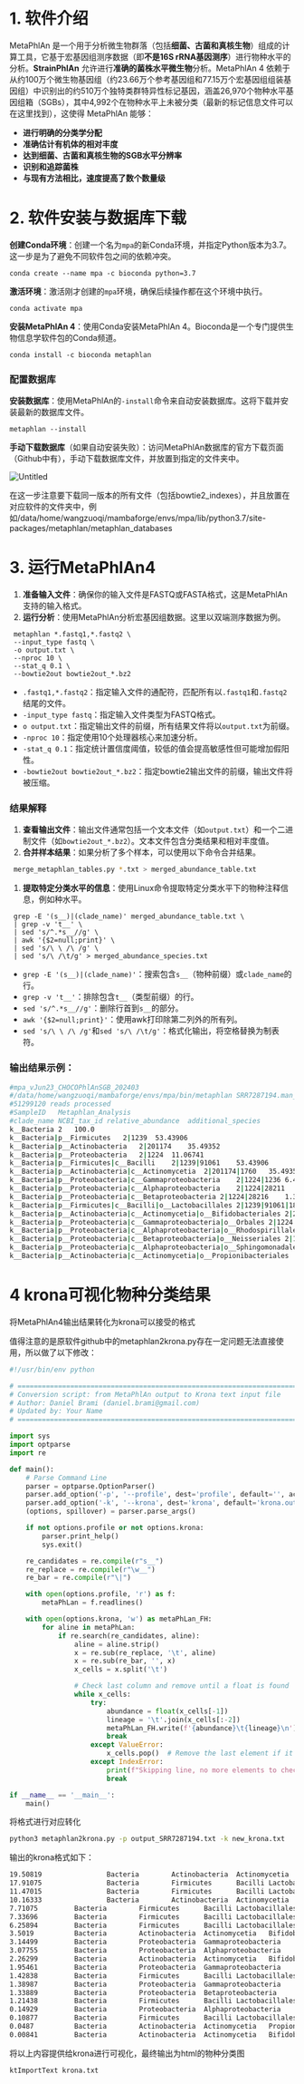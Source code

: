 

# 1. 软件介绍

MetaPhlAn 是一个用于分析微生物群落（包括**细菌、古菌和真核生物**）组成的计算工具，它基于宏基因组测序数据（即**不是16S rRNA基因测序**）进行物种水平的分析。**StrainPhlAn** 允许进行**准确的菌株水平微生物**分析。MetaPhlAn 4 依赖于从约100万个微生物基因组（约23.66万个参考基因组和77.15万个宏基因组组装基因组）中识别出的约510万个独特类群特异性标记基因，涵盖26,970个物种水平基因组箱（SGBs），其中4,992个在物种水平上未被分类（最新的标记信息文件可以在这里找到），这使得 MetaPhlAn 能够：

- **进行明确的分类学分配**
- **准确估计有机体的相对丰度**
- **达到细菌、古菌和真核生物的SGB水平分辨率**
- **识别和追踪菌株**
- **与现有方法相比，速度提高了数个数量级**

# 2. 软件安装与数据库下载

**创建Conda环境**：创建一个名为`mpa`的新Conda环境，并指定Python版本为3.7。这一步是为了避免不同软件包之间的依赖冲突。

```
conda create --name mpa -c bioconda python=3.7
```

**激活环境**：激活刚才创建的`mpa`环境，确保后续操作都在这个环境中执行。

```
conda activate mpa
```

**安装MetaPhlAn 4**：使用Conda安装MetaPhlAn 4。Bioconda是一个专门提供生物信息学软件包的Conda频道。

```
conda install -c bioconda metaphlan

```

### **配置数据库**

**安装数据库**：使用MetaPhlAn的`-install`命令来自动安装数据库。这将下载并安装最新的数据库文件。

```
metaphlan --install

```

**手动下载数据库**（如果自动安装失败）：访问MetaPhlAn数据库的官方下载页面（Github中有），手动下载数据库文件，并放置到指定的文件夹中。

![Untitled](https://prod-files-secure.s3.us-west-2.amazonaws.com/56d9757a-5444-4ed9-827c-5573f717615b/bfc043ac-7ee1-4a0d-a327-7f5155f9611d/Untitled.png)

在这一步注意要下载同一版本的所有文件（包括bowtie2_indexes），并且放置在对应软件的文件夹中，例如/data/home/wangzuoqi/mambaforge/envs/mpa/lib/python3.7/site-packages/metaphlan/metaphlan_databases

# 3. 运行MetaPhlAn4

1. **准备输入文件**：确保你的输入文件是FASTQ或FASTA格式，这是MetaPhlAn支持的输入格式。
2. **运行分析**：使用MetaPhlAn分析宏基因组数据。这里以双端测序数据为例。

```
 metaphlan *.fastq1,*.fastq2 \
 --input_type fastq \
 -o output.txt \
 --nproc 10 \
 --stat_q 0.1 \
 --bowtie2out bowtie2out_*.bz2
```

- `.fastq1,*.fastq2`：指定输入文件的通配符，匹配所有以`.fastq1`和`.fastq2`结尾的文件。
- `-input_type fastq`：指定输入文件类型为FASTQ格式。
- `o output.txt`：指定输出文件的前缀，所有结果文件将以`output.txt`为前缀。
- `-nproc 10`：指定使用10个处理器核心来加速分析。
- `-stat_q 0.1`：指定统计置信度阈值，较低的值会提高敏感性但可能增加假阳性。
- `-bowtie2out bowtie2out_*.bz2`：指定bowtie2输出文件的前缀，输出文件将被压缩。

### **结果解释**

1. **查看输出文件**：输出文件通常包括一个文本文件（如`output.txt`）和一个二进制文件（如`bowtie2out_*.bz2`）。文本文件包含分类结果和相对丰度值。
2. **合并样本结果**：如果分析了多个样本，可以使用以下命令合并结果。

```bash
 merge_metaphlan_tables.py *.txt > merged_abundance_table.txt
```

1. **提取特定分类水平的信息**：使用Linux命令提取特定分类水平下的物种注释信息，例如种水平。

```
 grep -E '(s__)|(clade_name)' merged_abundance_table.txt \
 | grep -v 't__' \
 | sed 's/^.*s__//g' \
 | awk '{$2=null;print}' \
 | sed 's/\ \ /\ /g' \
 | sed 's/\ /\t/g' > merged_abundance_species.txt

```

- `grep -E '(s__)|(clade_name)'`：搜索包含`s__`（物种前缀）或`clade_name`的行。
- `grep -v 't__'`：排除包含`t__`（类型前缀）的行。
- `sed 's/^.*s__//g'`：删除行首到`s__`的部分。
- `awk '{$2=null;print}'`：使用awk打印除第二列外的所有列。
- `sed 's/\ \ /\ /g'`和`sed 's/\ /\t/g'`：格式化输出，将空格替换为制表符。

### 输出结果示例：

```bash
#mpa_vJun23_CHOCOPhlAnSGB_202403
#/data/home/wangzuoqi/mambaforge/envs/mpa/bin/metaphlan SRR7287194.man_1_clean.fastq.gz,SRR7287194.man_2_clean.fastq.gz --input_type fastq -o output_SRR7287194.txt --nproc 64 --stat_q 0.2 --bowtie2out bowtie2out_*.bz2
#51299120 reads processed
#SampleID	Metaphlan_Analysis
#clade_name	NCBI_tax_id	relative_abundance	additional_species
k__Bacteria	2	100.0
k__Bacteria|p__Firmicutes	2|1239	53.43906
k__Bacteria|p__Actinobacteria	2|201174	35.49352
k__Bacteria|p__Proteobacteria	2|1224	11.06741
k__Bacteria|p__Firmicutes|c__Bacilli	2|1239|91061	53.43906
k__Bacteria|p__Actinobacteria|c__Actinomycetia	2|201174|1760	35.49352
k__Bacteria|p__Proteobacteria|c__Gammaproteobacteria	2|1224|1236	6.4949
k__Bacteria|p__Proteobacteria|c__Alphaproteobacteria	2|1224|28211	3.23362
k__Bacteria|p__Proteobacteria|c__Betaproteobacteria	2|1224|28216	1.33889
k__Bacteria|p__Firmicutes|c__Bacilli|o__Lactobacillales	2|1239|91061|186826	53.43906
k__Bacteria|p__Actinobacteria|c__Actinomycetia|o__Bifidobacteriales	2|201174|1760|85004	35.44482
k__Bacteria|p__Proteobacteria|c__Gammaproteobacteria|o__Orbales	2|1224|1236|1240482	6.48948
k__Bacteria|p__Proteobacteria|c__Alphaproteobacteria|o__Rhodospirillales	2|1224|28211|204441	3.07755
k__Bacteria|p__Proteobacteria|c__Betaproteobacteria|o__Neisseriales	2|1224|28216|206351	1.33889
k__Bacteria|p__Proteobacteria|c__Alphaproteobacteria|o__Sphingomonadales	2|1224|28211|204457	0.1505
k__Bacteria|p__Actinobacteria|c__Actinomycetia|o__Propionibacteriales	2|201174|1760|85009	0.0487
```

# 4 krona可视化物种分类结果

将MetaPhlAn4输出结果转化为krona可以接受的格式

值得注意的是原软件github中的metaphlan2krona.py存在一定问题无法直接使用，所以做了以下修改：

```python
#!/usr/bin/env python

# ==============================================================================
# Conversion script: from MetaPhlAn output to Krona text input file
# Author: Daniel Brami (daniel.brami@gmail.com)
# Updated by: Your Name
# ==============================================================================

import sys
import optparse
import re

def main():
    # Parse Command Line
    parser = optparse.OptionParser()
    parser.add_option('-p', '--profile', dest='profile', default='', action='store', help='The input file is the MetaPhlAn standard result file')
    parser.add_option('-k', '--krona', dest='krona', default='krona.out', action='store', help='the Krona output file name')
    (options, spillover) = parser.parse_args()

    if not options.profile or not options.krona:
        parser.print_help()
        sys.exit()

    re_candidates = re.compile(r"s__")
    re_replace = re.compile(r"\w__")
    re_bar = re.compile(r"\|")

    with open(options.profile, 'r') as f:
        metaPhLan = f.readlines()

    with open(options.krona, 'w') as metaPhLan_FH:
        for aline in metaPhLan:
            if re.search(re_candidates, aline):
                aline = aline.strip()
                x = re.sub(re_replace, '\t', aline)
                x = re.sub(re_bar, '', x)
                x_cells = x.split('\t')

                # Check last column and remove until a float is found
                while x_cells:
                    try:
                        abundance = float(x_cells[-1])
                        lineage = '\t'.join(x_cells[:-2])
                        metaPhLan_FH.write(f'{abundance}\t{lineage}\n')
                        break
                    except ValueError:
                        x_cells.pop()  # Remove the last element if it's not a float
                    except IndexError:
                        print(f"Skipping line, no more elements to check: {aline}")
                        break

if __name__ == '__main__':
    main()
```

将格式进行对应转化

```bash
python3 metaphlan2krona.py -p output_SRR7287194.txt -k new_krona.txt
```

输出的krona格式如下：

```bash
19.50819                Bacteria        Actinobacteria  Actinomycetia   Bifidobacteriales       Bifidobacteriaceae      Bifidobacterium Bifidobacterium_choladohabitans
17.91075                Bacteria        Firmicutes      Bacilli Lactobacillales Lactobacillaceae        Lactobacillus   Lactobacillus_apis
11.47015                Bacteria        Firmicutes      Bacilli Lactobacillales Lactobacillaceae        Lactobacillus   Lactobacillus_kullabergensis
10.16333                Bacteria        Actinobacteria  Actinomycetia   Bifidobacteriales       Bifidobacteriaceae      Bifidobacterium Bifidobacterium_apousia
7.71075         Bacteria        Firmicutes      Bacilli Lactobacillales Lactobacillaceae        Lactobacillus   Lactobacillus_kimbladii
7.33696         Bacteria        Firmicutes      Bacilli Lactobacillales Lactobacillaceae        Lactobacillus   Lactobacillus_helsingborgensis
6.25894         Bacteria        Firmicutes      Bacilli Lactobacillales Lactobacillaceae        Bombilactobacillus      Bombilactobacillus_mellis
3.5019          Bacteria        Actinobacteria  Actinomycetia   Bifidobacteriales       Bifidobacteriaceae      Bifidobacterium Bifidobacterium_asteroides
3.14499         Bacteria        Proteobacteria  Gammaproteobacteria     Orbales Orbaceae        Frischella      Frischella_perrara
3.07755         Bacteria        Proteobacteria  Alphaproteobacteria     Rhodospirillales        Acetobacteraceae        Commensalibacter        Commensalibacter_sp_AMU001
2.26299         Bacteria        Actinobacteria  Actinomycetia   Bifidobacteriales       Bifidobacteriaceae      Bifidobacterium Bifidobacterium_polysaccharolyticum
1.95461         Bacteria        Proteobacteria  Gammaproteobacteria     Orbales Orbaceae        Gilliamella     Gilliamella_apicola
1.42838         Bacteria        Firmicutes      Bacilli Lactobacillales Lactobacillaceae        Lactobacillus   Lactobacillus_melliventris
1.38987         Bacteria        Proteobacteria  Gammaproteobacteria     Orbales Orbaceae        Gilliamella     Gilliamella_apis
1.33889         Bacteria        Proteobacteria  Betaproteobacteria      Neisseriales    Neisseriaceae   Snodgrassella   Snodgrassella_alvi
1.21438         Bacteria        Firmicutes      Bacilli Lactobacillales Lactobacillaceae        Bombilactobacillus      Bombilactobacillus_mellifer
0.14929         Bacteria        Proteobacteria  Alphaproteobacteria     Sphingomonadales        Sphingomonadaceae       Sphingomonas    Sphingomonas_paucimobilis
0.10877         Bacteria        Firmicutes      Bacilli Lactobacillales Lactobacillaceae        Lactobacillus   Lactobacillus_sp_W8173
0.0487          Bacteria        Actinobacteria  Actinomycetia   Propionibacteriales     Propionibacteriaceae    Cutibacterium   Cutibacterium_acnes
0.00841         Bacteria        Actinobacteria  Actinomycetia   Bifidobacteriales       Bifidobacteriaceae      Bifidobacterium Bifidobacterium_coryneforme
```

将以上内容提供给krona进行可视化，最终输出为html的物种分类图

```bash
ktImportText krona.txt
```